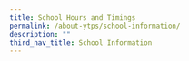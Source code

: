 ```yaml
---
title: School Hours and Timings
permalink: /about-ytps/school-information/
description: ""
third_nav_title: School Information
---
```


